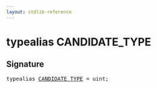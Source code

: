 ```yaml
---
layout: stdlib-reference
---
```


# typealias CANDIDATE\_TYPE

## Signature

<pre>
<span class='code_keyword'>typealias</span> <a href="/stdlib-reference/types/CANDIDATE_TYPE" class="code_type">CANDIDATE_TYPE</a> = <span class="code_keyword">uint</span>;
</pre>


